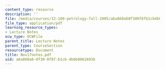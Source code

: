 ```yaml
---
content_type: resource
description: ''
file: /media/courses/12-109-petrology-fall-2005/a6a860a60f300f8fb1cb4b6b8062693b_Nov17notes.pdf
file_type: application/pdf
learning_resource_types:
- Lecture Notes
ocw_type: OCWFile
parent_title: Lecture Notes
parent_type: CourseSection
resourcetype: Document
title: Nov17notes.pdf
uid: a6a860a6-0f30-0f8f-b1cb-4b6b8062693b
---
```


